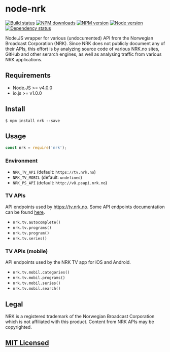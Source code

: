 # node-nrk

[![Build status](https://img.shields.io/wercker/ci/55f5c372d78bafc5541030fa.svg "Build status")](https://app.wercker.com/project/bykey/7235be533901a41e049d3bdc727ea66b)
[![NPM downloads](https://img.shields.io/npm/dm/nrk.svg "NPM downloads")](https://www.npmjs.com/package/nrk)
[![NPM version](https://img.shields.io/npm/v/nrk.svg "NPM version")](https://www.npmjs.com/package/nrk)
[![Node version](https://img.shields.io/node/v/nrk.svg "Node version")](https://www.npmjs.com/package/nrk)
[![Dependency status](https://img.shields.io/david/Starefossen/node-nrk.svg "Dependency status")](https://david-dm.org/Starefossen/node-nrk)

Node.JS wrapper for various (undocumented) API from the Norwegian Broadcast
Corporation (NRK). Since NRK does not publicly document any of their APIs, this
effort is by analyzing source code of various NRK.no sites, GitHub and other
serarch engines, as well as analysing traffic from various NRK applications.

## Requirements

* Node.JS >= v4.0.0
* io.js >= v1.0.0

## Install

```
$ npm install nrk --save
```

## Usage

```js
const nrk = require('nrk');
```

### Environment

* `NRK_TV_API` (default: `https://tv.nrk.no`)
* `NRK_TV_MOBIL` (default: `undefined`)
* `NRK_PS_API` (default: `http://v8.psapi.nrk.no`)

### TV APIs

API endpoints used by https://tv.nrk.no. Some API endpoints documentation can be
found [here](http://v8.psapi.nrk.no/Help).

* `nrk.tv.autocomplete()`
* `nrk.tv.programs()`
* `nrk.tv.program()`
* `nrk.tv.series()`

### TV APIs (mobile)

API endpoints used by the NRK TV app for iOS and Android.

* `nrk.tv.mobil.categories()`
* `nrk.tv.mobil.programs()`
* `nrk.tv.mobil.series()`
* `nrk.tv.mobil.search()`

## Legal

NRK is a registered trademark of the Norwegian Broadcast Corporation which is
not affiliated with this product. Content from NRK APIs may be copyrighted.

## [MIT Licensed](https://github.com/Starefossen/node-nrk/blob/master/LICENSE)
